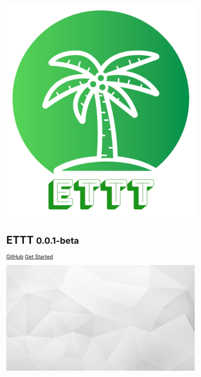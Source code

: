 <!-- _coverpage.md -->

![logo](_media/epion-t3.svg)

# ETTT <small>0.0.1-beta</small>

[GitHub](https://github.com/epion-tropic-test-tool/epion-t3/)
[Get Started](#epion-t3)

![](_media/bg.jpg)
